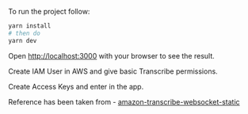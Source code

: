 To run the project follow:

```bash
yarn install
# then do
yarn dev
```

Open [http://localhost:3000](http://localhost:3000/Hi) with your browser to see the result.

Create IAM User in AWS and give basic Transcribe permissions.

Create Access Keys and enter in the app.

Reference has been taken from - [amazon-transcribe-websocket-static](https://github.com/amazon-archives/amazon-transcribe-websocket-static)
